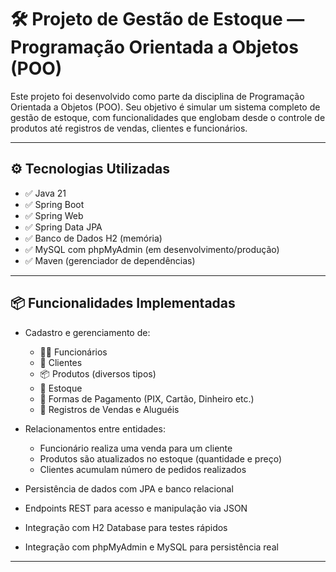 # 🛠️ Projeto de Gestão de Estoque — Programação Orientada a Objetos (POO)

Este projeto foi desenvolvido como parte da disciplina de Programação Orientada a Objetos (POO). Seu objetivo é simular um sistema completo de gestão de estoque, com funcionalidades que englobam desde o controle de produtos até registros de vendas, clientes e funcionários.

---

## ⚙️ Tecnologias Utilizadas

- ✅ Java 21
- ✅ Spring Boot
- ✅ Spring Web
- ✅ Spring Data JPA
- ✅ Banco de Dados H2 (memória)
- ✅ MySQL com phpMyAdmin (em desenvolvimento/produção)
- ✅ Maven (gerenciador de dependências)

---

## 📦 Funcionalidades Implementadas

- Cadastro e gerenciamento de:
  - 🧑‍💼 Funcionários
  - 🧍 Clientes
  - 📦 Produtos (diversos tipos)
  - 🏪 Estoque
  - 💸 Formas de Pagamento (PIX, Cartão, Dinheiro etc.)
  - 🧾 Registros de Vendas e Aluguéis

- Relacionamentos entre entidades:
  - Funcionário realiza uma venda para um cliente
  - Produtos são atualizados no estoque (quantidade e preço)
  - Clientes acumulam número de pedidos realizados

- Persistência de dados com JPA e banco relacional
- Endpoints REST para acesso e manipulação via JSON
- Integração com H2 Database para testes rápidos
- Integração com phpMyAdmin e MySQL para persistência real

---


